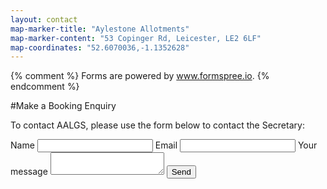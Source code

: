 ```yaml
---
layout: contact
map-marker-title: "Aylestone Allotments"
map-marker-content: "53 Copinger Rd, Leicester, LE2 6LF"
map-coordinates: "52.6070036,-1.1352628"
---
```


{% comment %}
Forms are powered by www.formspree.io.
{% endcomment %}

#Make a Booking Enquiry

To contact AALGS, please use the form below to contact the Secretary:

<form action="//formspree.io/richardmichaelscott@gmail.com"
      method="POST">
	<label>Name</label>
    <input type="text" name="name"> 
    <input type="text" name="_gotcha" style="display: none;">
	<label>Email</label>
    <input type="email" name="_replyto">
    <label>Your message</label>
	<textarea name="message"></textarea>
    <input type="submit" value="Send">
	<input type="hidden" name="_next" value="http://127.0.0.1:4000/jelly/contact" />
</form>